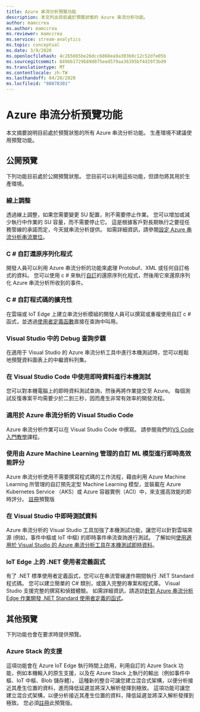 ```yaml
---
title: Azure 串流分析預覽功能
description: 本文列出目前處於預覽狀態的 Azure 串流分析功能。
author: mamccrea
ms.author: mamccrea
ms.reviewer: mamccrea
ms.service: stream-analytics
ms.topic: conceptual
ms.date: 3/9/2020
ms.openlocfilehash: 4c265665be26dcc6868ea9a303b0c12c52dfe05b
ms.sourcegitcommit: 849bb1729b89d075eed579aa36395bf4d29f3bd9
ms.translationtype: MT
ms.contentlocale: zh-TW
ms.lasthandoff: 04/28/2020
ms.locfileid: "80878301"
---
```

# <a name="azure-stream-analytics-preview-features"></a>Azure 串流分析預覽功能

本文摘要說明目前處於預覽狀態的所有 Azure 串流分析功能。 生產環境不建議使用預覽功能。

## <a name="public-previews"></a>公開預覽

下列功能目前處於公開預覽狀態。 您目前可以利用這些功能，但請勿將其用於生產環境。

### <a name="online-scaling"></a>線上調整

透過線上調整，如果您需要變更 SU 配置，則不需要停止作業。 您可以增加或減少執行中作業的 SU 容量，而不需要停止它。 這是根據客戶對長期執行之要徑任務管線的承諾而定，今天就串流分析提供。 如需詳細資訊，請參閱[設定 Azure 串流分析串流單位](stream-analytics-streaming-unit-consumption.md#configure-stream-analytics-streaming-units-sus)。

### <a name="c-custom-de-serializers"></a>C # 自訂還原序列化程式
開發人員可以利用 Azure 串流分析的功能來處理 Protobuf、XML 或任何自訂格式的資料。 您可以使用 c # 來執行[自訂](custom-deserializer-examples.md)的還原序列化程式，然後用它來還原序列化 Azure 串流分析所收到的事件。

### <a name="extensibility-with-c-custom-code"></a>C # 自訂程式碼的擴充性

在雲端或 IoT Edge 上建立串流分析模組的開發人員可以撰寫或重複使用自訂 c # 函式，並透過[使用者定義函數](stream-analytics-edge-csharp-udf-methods.md)直接在查詢中叫用。


### <a name="debug-query-steps-in-visual-studio"></a>Visual Studio 中的 Debug 查詢步驟

在適用于 Visual Studio 的 Azure 串流分析工具中進行本機測試時，您可以輕鬆地預覽資料圖表上的中繼資料列集。 

### <a name="local-testing-with-live-data-in-visual-studio-code"></a>在 Visual Studio Code 中使用即時資料進行本機測試

您可以對本機電腦上的即時資料測試查詢，然後再將作業提交至 Azure。 每個測試反復專案平均需要少於二到三秒，因而產生非常有效率的開發流程。

### <a name="visual-studio-code-for-azure-stream-analytics"></a>適用於 Azure 串流分析的 Visual Studio Code

Azure 串流分析作業可以在 Visual Studio Code 中撰寫。 請參閱我們的[VS Code 入門教學](https://docs.microsoft.com/azure/stream-analytics/quick-create-vs-code)課程。


### <a name="real-time-high-performance-scoring-with-custom-ml-models-managed-by-azure-machine-learning"></a>使用由 Azure Machine Learning 管理的自訂 ML 模型進行即時高效能評分

Azure 串流分析使用不需要撰寫程式碼的工作流程，藉由利用 Azure Machine Learning 所管理的自訂預先定型 Machine Learning 模型，並裝載在 Azure Kubernetes Service （AKS）或 Azure 容器實例（ACI）中，來支援高效能的即時評分。 [註冊](https://aka.ms/asapreview1)預覽版


### <a name="live-data-testing-in-visual-studio"></a>在 Visual Studio 中即時測試資料

Azure 串流分析的 Visual Studio 工具加強了本機測試功能，讓您可以針對雲端來源 (例如，事件中樞或 IoT 中樞) 的即時事件串流查詢進行測試。 了解如何[使用適用於 Visual Studio 的 Azure 串流分析工具在本機測試即時資料](stream-analytics-live-data-local-testing.md)。


### <a name="net-user-defined-functions-on-iot-edge"></a>IoT Edge 上的 .NET 使用者定義函式

有了 .NET 標準使用者定義函式，您可以在串流管線運作期間執行 .NET Standard 程式碼。 您可以建立簡單的 C# 類別，或匯入完整的專案和程式庫。 Visual Studio 支援完整的撰寫和偵錯體驗。 如需詳細資訊，請造訪[針對 Azure 串流分析 Edge 作業開發 .NET Standard 使用者定義的函式](stream-analytics-edge-csharp-udf-methods.md)。

## <a name="other-previews"></a>其他預覽

下列功能也會在要求時提供預覽。

### <a name="support-for-azure-stack"></a>Azure Stack 的支援
這項功能會在 Azure IoT Edge 執行時間上啟用，利用自訂的 Azure Stack 功能，例如本機輸入的原生支援，以及在 Azure Stack 上執行的輸出（例如事件中樞、IoT 中樞、Blob 儲存體）。 這種新的整合可讓您建立混合式架構，以便分析接近其產生位置的資料，進而降低延遲並將深入解析發揮到極致。
這項功能可讓您建立混合式架構，以便分析接近其產生位置的資料，降低延遲並將深入解析發揮到極致。 您必須[註冊](https://aka.ms/asapreview1)此預覽版。
